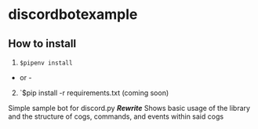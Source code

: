 # discordbotexample

## How to install
1. `$pipenv install`
- or -
2. `$pip install -r requirements.txt (coming soon)

Simple sample bot for discord.py ***Rewrite***
Shows basic usage of the library and the structure of cogs, commands, and events within said cogs
